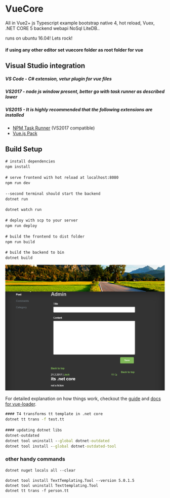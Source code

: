 # VueCore

All in Vue2+ js Typescript example bootstrap native 4, hot reload, Vuex, .NET CORE 5 backend  webapi NoSql LiteDB..

runs on ubuntu 16.04!
 Lets rock!
 
#### if using any other editor set vuecore folder as root folder for vue

## Visual Studio integration
##### VS Code - C# extension, vetur plugin for vue files
##### VS2017 - node js window present, better go with task runner as described lower
##### VS2015 - It is highly recommended that the following extensions are installed
- [NPM Task Runner](https://visualstudiogallery.msdn.microsoft.com/8f2f2cbc-4da5-43ba-9de2-c9d08ade4941) (VS2017 compatible)
- [Vue.js Pack](https://visualstudiogallery.msdn.microsoft.com/30fd019a-7b90-4f75-bb54-b8f49f18fbe1)



## Build Setup

``` cmd
# install dependencies
npm install

# serve frontend with hot reload at localhost:8080
npm run dev

--second terminal should start the backend
dotnet run

dotnet watch run

# deploy with scp to your server
npm run deploy

# build the frontend to dist folder
npm run build

# build the backend to bin
dotnet build 
```
![screenshot](/vuecore/src/assets/screen1.png)

For detailed explanation on how things work, checkout the [guide](http://vuejs-templates.github.io/webpack/) and [docs for vue-loader](http://vuejs.github.io/vue-loader).
``` cmd
#### T4 transforms tt template in .net core
dotnet tt trans -f test.tt

#### updating dotnet libs
dotnet-outdated
dotnet tool uninstall --global dotnet-outdated
dotnet tool install --global dotnet-outdated-tool

```

### other handy commands
```
dotnet nuget locals all --clear

dotnet tool install TextTemplating.Tool --version 5.0.1.5
dotnet tool uninstall Texttemplating.Tool 
dotnet tt trans -f person.tt
```